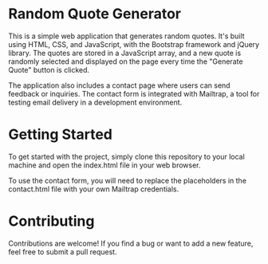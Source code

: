 # Random Quote Generator
This is a simple web application that generates random quotes. It's built using HTML, CSS, and JavaScript, with the Bootstrap framework and jQuery library. The quotes are stored in a JavaScript array, and a new quote is randomly selected and displayed on the page every time the "Generate Quote" button is clicked.

The application also includes a contact page where users can send feedback or inquiries. The contact form is integrated with Mailtrap, a tool for testing email delivery in a development environment.

# Getting Started
To get started with the project, simply clone this repository to your local machine and open the index.html file in your web browser.

To use the contact form, you will need to replace the placeholders in the contact.html file with your own Mailtrap credentials.

# Contributing
Contributions are welcome! If you find a bug or want to add a new feature, feel free to submit a pull request.

